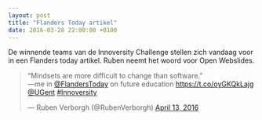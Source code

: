 ```yaml
---
layout: post
title: "Flanders Today artikel"
date: 2016-03-28 22:00:00 +0100
---
```

De winnende teams van de Innoversity Challenge stellen zich vandaag voor in een Flanders today artikel. Ruben neemt het woord voor Open Webslides.

<blockquote class="twitter-tweet" data-lang="en"><p lang="en" dir="ltr">“Mindsets are more difficult to change than software.”<br>—me in <a href="https://twitter.com/flanderstoday">@FlandersToday</a> on future education <a href="https://t.co/oyGKQkLajg">https://t.co/oyGKQkLajg</a> <a href="https://twitter.com/ugent">@UGent</a> <a href="https://twitter.com/hashtag/Innoversity?src=hash">#Innoversity</a></p>&mdash; Ruben Verborgh (@RubenVerborgh) <a href="https://twitter.com/RubenVerborgh/status/720215383907545090">April 13, 2016</a></blockquote>
<script async src="//platform.twitter.com/widgets.js" charset="utf-8"></script>